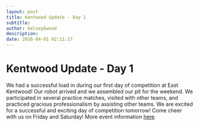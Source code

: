 ```yaml
---
layout: post
title: Kentwood Update - Day 1
subtitle:
author: kelseybwood
description:
date: 2016-04-01 02:11:17
---
```


# Kentwood Update - Day 1

We had a successful load in during our first day of competition at East Kentwood! Our robot arrived and we assembled our pit for the weekend. We participated in several practice matches, visited with other teams, and practiced gracious professionalism by assisting other teams. We are excited for a successful and exciting day of competition tomorrow! Come cheer with us on Friday and Saturday! More event information [here](http://www.firstinmichigan.org/FRC_2016/Kentwood_FRC/kentwood_frc.html).
